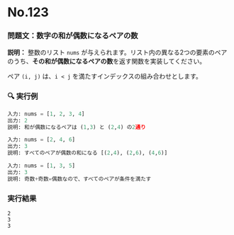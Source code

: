 # No.123

### 問題文：数字の和が偶数になるペアの数

**説明：**
整数のリスト `nums` が与えられます。リスト内の異なる2つの要素のペアのうち、**その和が偶数になるペアの数**を返す関数を実装してください。

ペア `(i, j)` は、`i < j` を満たすインデックスの組み合わせとします。

### 🔍 実行例

```python
入力: nums = [1, 2, 3, 4]
出力: 2
説明: 和が偶数になるペアは (1,3) と (2,4) の2通り
```

```python
入力: nums = [2, 4, 6]
出力: 3
説明: すべてのペアが偶数の和になる [(2,4), (2,6), (4,6)]
```

```python
入力: nums = [1, 3, 5]
出力: 3
説明: 奇数+奇数=偶数なので、すべてのペアが条件を満たす
```

### 実行結果

```text
2
3
3
```
